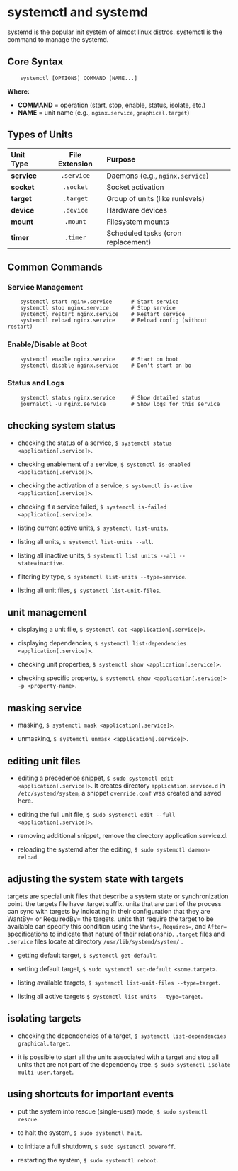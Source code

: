 # systemctl and systemd

systemd is the popular  init system of almost linux distros.
systemctl is the command to manage the systemd.


## Core Syntax

		systemctl [OPTIONS] COMMAND [NAME...]

**Where:**

- **COMMAND** = operation (start, stop, enable, status, isolate, etc.)    
- **NAME** = unit name (e.g., `nginx.service`, `graphical.target`)

## Types of Units

| Unit Type  |  File Extension  |  Purpose |
| :---        |    :----:   |          :--- |
| **service**  | `.service` |  Daemons (e.g., `nginx.service`) |
| **socket** | `.socket` |  Socket activation |
| **target** | `.target` | Group of units (like runlevels) |
| **device** | `.device` | Hardware devices |
| **mount** | `.mount` | Filesystem mounts |
| **timer** | `.timer` | Scheduled tasks (cron replacement) |

 
## Common Commands

### Service Management

		systemctl start nginx.service      # Start service
		systemctl stop nginx.service       # Stop service
		systemctl restart nginx.service    # Restart service
		systemctl reload nginx.service     # Reload config (without restart)

### Enable/Disable at Boot

		systemctl enable nginx.service     # Start on boot
		systemctl disable nginx.service    # Don't start on bo


### Status and Logs

		systemctl status nginx.service     # Show detailed status
		journalctl -u nginx.service        # Show logs for this service




## checking system status

- checking the status of a service, `$ systemctl status <application[.service]>`.

- checking enablement of a service, `$ systemctl is-enabled <application[.service]>`.

- checking the activation of a service, `$ systemctl is-active <application[.service]>`.

- checking if a service failed, `$ systemctl is-failed <application[.service]>`.

- listing current active units, `$ systemctl list-units`.

- listing all units, `s systemctl list-units --all`.

- listing all inactive units, `S systemctl list units --all --state=inactive`.

- filtering by type, `$ systemctl list-units --type=service`.

- listing all unit files, `$ systemctl list-unit-files`.

## unit management

- displaying a unit file, `$ systemctl cat <application[.service]>`.

- displaying dependencies, `$ systemctl list-dependencies <application[.service]>`.

- checking unit properties, `$ systemctl show <application[.service]>`.

- checking specific property, `$ systemctl show <application[.service]> -p <property-name>`.

## masking service

- masking, `$ systemctl mask <application[.service]>`.

- unmasking, `$ systemctl unmask <application[.service]>`.

## editing unit files

- editing a precedence snippet, `$ sudo systemctl edit <application[.service]>`. It creates directory `application.service.d` in `/etc/systemd/system`, a snippet `override.conf` was created and saved here.

- editing the full unit file, `$ sudo systemctl edit --full <application[.service]>`.

- removing additional snippet, remove the directory application.service.d.

- reloading the systemd after the editing, `$ sudo systemctl daemon-reload`.

## adjusting the system state with targets

targets are special unit files that describe a system state or synchronization point. the targets file have .target suffix.
units that are part of the process can sync with targets by indicating in their configuration that they are WantBy= or RequiredBy= the targets.
units that require the target to be available can specify this condition using the `Wants=`, `Requires=`, and `After=` specifications to indicate that nature of their relationship.
`.target` files and `.service` files locate at directory `/usr/lib/systemd/system/` .

- getting default target, `$ systemctl get-default`.

- setting default target, `$ sudo systemctl set-default <some.target>`.

- listing available targets, `$ systemctl list-unit-files --type=target`.

- listing all active targets `$ systemctl list-units --type=target`.

## isolating targets

- checking the dependencies of a target, `$ systemctl list-dependencies graphical.target`.

- it is possible to start all the units associated with a target and stop all units that are not part of the dependency tree. `$ sudo systemctl isolate multi-user.target`.

## using shortcuts for important events

- put the system into rescue (single-user) mode, `$ sudo systemctl rescue`.

- to halt the system, `$ sudo systemctl halt`.

- to initiate a full shutdown, `$ sudo systemctl poweroff`.

- restarting the system, `$ sudo systemctl reboot`.
<!--stackedit_data:
eyJoaXN0b3J5IjpbMTk1NDM5NzM5NiwtMTExOTI4NTcxMywyMD
k3ODIzODgsMTcwNDEzMDQwMiwxMTk3MzkyNTc2XX0=
-->